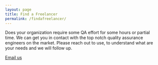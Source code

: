 ```yaml
---
layout: page
title: Find a Freelancer
permalink: /findafreelancer/
---
```


Does your organization require some QA effort for some hours or partial time. We can get you in contact with the top notch quality assurance engineers on the market. Please reach out to use, to understand what are your needs and we will follow up. 

<a href="mailto:pc@coffeestain.io">Email us</a>


